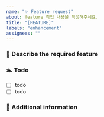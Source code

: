```yaml
---
name: "✨ Feature request"
about: feature 작업 내용을 작성해주세요.
title: "[FEATURE]"
labels: "enhancement"
assignees: ""
---
```


### 🤸 Describe the required feature

### 🏊 Todo

- [ ] todo
- [ ] todo

### 💬 Additional information
